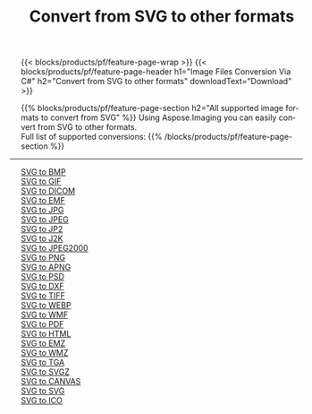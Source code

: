 ﻿---
title: Convert from SVG to other formats 
weight: 3920
url: /java/conversion/from/svg 
lang: en
langdirlevel: 2
locales: zh-hans,ja,it,ru,de,es,fr,nl,id,lt,pl,pt,vi,tr,ko,zh-hant,ar,hi,th,sv,cs,uk,he
description: Using Aspose.Imaging you can easily convert from SVG to other formats
---

{{< blocks/products/pf/feature-page-wrap >}}
{{< blocks/products/pf/feature-page-header h1="Image Files Conversion Via C#" h2="Convert from SVG to other formats" downloadText="Download" >}}


{{% blocks/products/pf/feature-page-section  h2="All supported image formats to convert from SVG" %}}
Using Aspose.Imaging you can easily convert from SVG to other formats.
<br/>
Full list of supported conversions:
{{% /blocks/products/pf/feature-page-section %}}
<div class="container-fluid productfamilypage bg-gray">
    <div class="convertypes bg-gray agp-content section">
        <div class="container">
		<hr style="margin-left:-20px;"/>
		<div class="row other-converters">
		    <div class='col-md-2 other-converter remove-lp remove-rp'><a href="/imaging/java/conversion/svg-to-bmp" >SVG to BMP</a></div><div class='col-md-2 other-converter remove-lp remove-rp'><a href="/imaging/java/conversion/svg-to-gif" >SVG to GIF</a></div><div class='col-md-2 other-converter remove-lp remove-rp'><a href="/imaging/java/conversion/svg-to-dicom" >SVG to DICOM</a></div><div class='col-md-2 other-converter remove-lp remove-rp'><a href="/imaging/java/conversion/svg-to-emf" >SVG to EMF</a></div><div class='col-md-2 other-converter remove-lp remove-rp'><a href="/imaging/java/conversion/svg-to-jpg" >SVG to JPG</a></div><div class='col-md-2 other-converter remove-lp remove-rp'><a href="/imaging/java/conversion/svg-to-jpeg" >SVG to JPEG</a></div><div class='col-md-2 other-converter remove-lp remove-rp'><a href="/imaging/java/conversion/svg-to-jp2" >SVG to JP2</a></div><div class='col-md-2 other-converter remove-lp remove-rp'><a href="/imaging/java/conversion/svg-to-j2k" >SVG to J2K</a></div><div class='col-md-2 other-converter remove-lp remove-rp'><a href="/imaging/java/conversion/svg-to-jpeg2000" >SVG to JPEG2000</a></div><div class='col-md-2 other-converter remove-lp remove-rp'><a href="/imaging/java/conversion/svg-to-png" >SVG to PNG</a></div><div class='col-md-2 other-converter remove-lp remove-rp'><a href="/imaging/java/conversion/svg-to-apng" >SVG to APNG</a></div><div class='col-md-2 other-converter remove-lp remove-rp'><a href="/imaging/java/conversion/svg-to-psd" >SVG to PSD</a></div><div class='col-md-2 other-converter remove-lp remove-rp'><a href="/imaging/java/conversion/svg-to-dxf" >SVG to DXF</a></div><div class='col-md-2 other-converter remove-lp remove-rp'><a href="/imaging/java/conversion/svg-to-tiff" >SVG to TIFF</a></div><div class='col-md-2 other-converter remove-lp remove-rp'><a href="/imaging/java/conversion/svg-to-webp" >SVG to WEBP</a></div><div class='col-md-2 other-converter remove-lp remove-rp'><a href="/imaging/java/conversion/svg-to-wmf" >SVG to WMF</a></div><div class='col-md-2 other-converter remove-lp remove-rp'><a href="/imaging/java/conversion/svg-to-pdf" >SVG to PDF</a></div><div class='col-md-2 other-converter remove-lp remove-rp'><a href="/imaging/java/conversion/svg-to-html" >SVG to HTML</a></div><div class='col-md-2 other-converter remove-lp remove-rp'><a href="/imaging/java/conversion/svg-to-emz" >SVG to EMZ</a></div><div class='col-md-2 other-converter remove-lp remove-rp'><a href="/imaging/java/conversion/svg-to-wmz" >SVG to WMZ</a></div><div class='col-md-2 other-converter remove-lp remove-rp'><a href="/imaging/java/conversion/svg-to-tga" >SVG to TGA</a></div><div class='col-md-2 other-converter remove-lp remove-rp'><a href="/imaging/java/conversion/svg-to-svgz" >SVG to SVGZ</a></div><div class='col-md-2 other-converter remove-lp remove-rp'><a href="/imaging/java/conversion/svg-to-canvas" >SVG to CANVAS</a></div><div class='col-md-2 other-converter remove-lp remove-rp'><a href="/imaging/java/conversion/svg-to-svg" >SVG to SVG</a></div><div class='col-md-2 other-converter remove-lp remove-rp'><a href="/imaging/java/conversion/svg-to-ico" >SVG to ICO</a></div>
                </div>
        </div>
    </div>
</div>
<br/>

